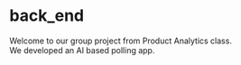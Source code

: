 # back_end

Welcome to our group project from Product Analytics class.  
We developed an AI based polling app.
